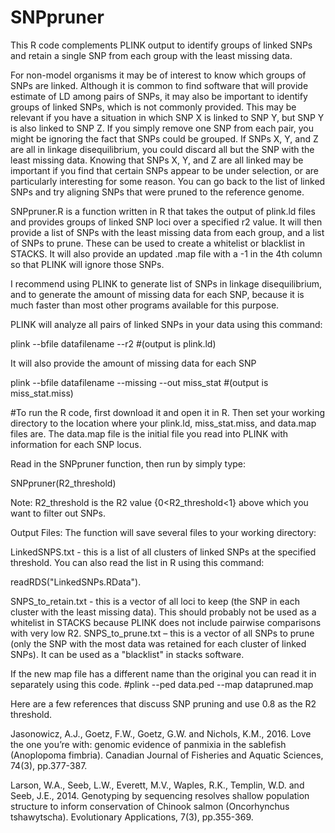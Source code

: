 # SNPpruner
This R code complements PLINK output to identify groups of linked SNPs and retain a single SNP from each group with the least missing data.

For non-model organisms it may be of interest to know which groups of SNPs are linked. Although it is common to find software that will provide estimate of LD among pairs of SNPs, it may also be important to identify groups of linked SNPs, which is not commonly provided. This may be relevant if you have a situation in which SNP X is linked to SNP Y, but SNP Y is also linked to SNP Z. If you simply remove one SNP from each pair, you might be ignoring the fact that SNPs could be grouped. If SNPs X, Y, and Z are all in linkage disequilibrium, you could discard all but the SNP with the least missing data. Knowing that SNPs X, Y, and Z are all linked may be important if you find that certain SNPs appear to be under selection, or are particularly interesting for some reason. You can go back to the list of linked SNPs and try aligning SNPs that were pruned to the reference genome. 

SNPpruner.R is a function written in R that takes the output of plink.ld files and provides groups of linked SNP loci over a specified r2 value. It will then provide a list of SNPs with the least missing data from each group, and a list of SNPs to prune.  These can be used to create a whitelist or blacklist in STACKS. It will also provide an updated .map file with a -1 in the 4th column so that PLINK will ignore those SNPs.

I recommend using PLINK to generate list of SNPs in linkage disequilibrium, and to generate the amount of missing data for each SNP, because it is much faster than most other programs available for this purpose.

PLINK will analyze all pairs of linked SNPs in your data using this command:

plink --bfile datafilename --r2 #(output is plink.ld)

It will also provide the amount of missing data for each SNP

plink --bfile datafilename --missing --out miss_stat  #(output is miss_stat.miss)

#To run the R code, first download it and open it in R. Then set your working directory to the location where your plink.ld, miss_stat.miss, and data.map files are. The data.map file is the initial file you read into PLINK with information for each SNP locus.

Read in the SNPpruner function, then run by simply type:

SNPpruner(R2_threshold)

Note: R2_threshold is the R2 value {0<R2_threshold<1} above which you want to filter out SNPs.

Output Files: The function will save several files to your working directory: 

LinkedSNPS.txt - this is a list of all clusters of linked SNPs at the specified threshold. You can also read the list in R using this command: 

readRDS("LinkedSNPs.RData").

 SNPS_to_retain.txt - this is a vector of all loci to keep (the SNP in each cluster with the least missing data). This should probably not be used as a whitelist in STACKS because PLINK does not include pairwise comparisons with very low R2. 
 SNPS_to_prune.txt – this is a vector of all SNPs to prune (only the SNP with the most data was retained for each cluster of linked SNPs). It can be used as a "blacklist" in stacks software.
 
If the new map file has a different name than the original you can read it in separately using this code.
#plink --ped data.ped --map datapruned.map 

Here are a few references that discuss SNP pruning and use 0.8 as the R2 threshold.

Jasonowicz, A.J., Goetz, F.W., Goetz, G.W. and Nichols, K.M., 2016. Love the one you’re with: genomic evidence of panmixia in the sablefish (Anoplopoma fimbria). Canadian Journal of Fisheries and Aquatic Sciences, 74(3), pp.377-387.

Larson, W.A., Seeb, L.W., Everett, M.V., Waples, R.K., Templin, W.D. and Seeb, J.E., 2014. Genotyping by sequencing resolves shallow population structure to inform conservation of Chinook salmon (Oncorhynchus tshawytscha). Evolutionary Applications, 7(3), pp.355-369.


